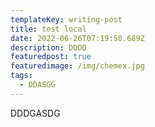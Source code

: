 ```yaml
---
templateKey: writing-post
title: test local
date: 2022-06-26T07:19:50.689Z
description: DDDD
featuredpost: true
featuredimage: /img/chemex.jpg
tags:
  - DDASGG
---
```

DDDGASDG